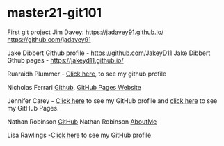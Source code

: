 # master21-git101
First git project
Jim Davey: https://jadavey91.github.io/   https://github.com/jadavey91

Jake Dibbert Github profile - https://github.com/JakeyD11
Jake Dibbert Gthub pages - https://jakeyd11.github.io/

Ruaraidh Plummer - [Click here](https://github.com/ruarplum), to see my github profile

Nicholas Ferrari [Github](https://github.com/NickFerra), [GitHub Pages Website](https://nickferra.github.io/NickWeb/)

Jennifer Carey - [Click here](https://github.com/jennifer-carey) to see my GitHub profile and [click here](https://jennifer-carey.github.io/) to see my GitHub Pages.

Nathan Robinson [GitHub](https://github.com/NathanRobinson11/)
Nathan Robinson [AboutMe](https://github.com/NathanRobinson11/)

Lisa Rawlings -[Click here](https://github.com/lisarawlings) to see my GitHub profile
